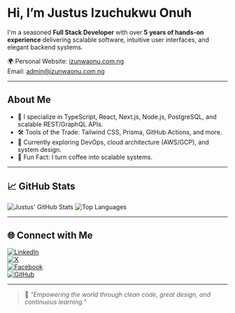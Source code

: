 #  Hi, I’m Justus Izuchukwu Onuh

I'm a seasoned **Full Stack Developer** with over **5 years of hands-on experience** delivering scalable software, intuitive user interfaces, and elegant backend systems.

🌍 Personal Website: [izunwaonu.com.ng](https://izunwaonu.com.ng)  
 Email: [admin@izunwaonu.com.ng](mailto:admin@izunwaonu.com.ng)

---

##  About Me

- 🔧 I specialize in TypeScript, React, Next.js, Node.js, PostgreSQL, and scalable REST/GraphQL APIs.
- 🛠️ Tools of the Trade: Tailwind CSS, Prisma, GitHub Actions, and more.
- 🌱 Currently exploring DevOps, cloud architecture (AWS/GCP), and system design.
- 🧩 Fun Fact: I turn coffee into scalable systems.

---

## 📈 GitHub Stats

![Justus' GitHub Stats](https://github-readme-stats.vercel.app/api?username=izunwaonu&show_icons=true&theme=tokyonight&count_private=true&hide_title=true)
![Top Languages](https://github-readme-stats.vercel.app/api/top-langs/?username=izunwaonu&layout=compact&theme=tokyonight)

---

## 🌐 Connect with Me

[![LinkedIn](https://img.shields.io/badge/LinkedIn-Connect-blue?style=for-the-badge&logo=linkedin)](https://www.linkedin.com/in/onuh-justus-izuchukwu-9340a121b/)  
[![X](https://img.shields.io/badge/X-Follow-black?style=for-the-badge&logo=twitter)](https://x.com/izunwaonu)  
[![Facebook](https://img.shields.io/badge/Facebook-Follow-1877F2?style=for-the-badge&logo=facebook&logoColor=white)](https://www.facebook.com/izunwonu)  
[![GitHub](https://img.shields.io/badge/GitHub-Follow-181717?style=for-the-badge&logo=github)](https://github.com/izunwaonu)

---

> 🚀 *"Empowering the world through clean code, great design, and continuous learning."*

<!---
izunwaonu/izunwaonu is a ✨ special ✨ repository because its `README.md` (this file) appears on your GitHub profile.
You can click the Preview link to take a look at your changes.
--->
